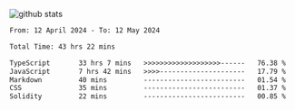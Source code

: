 
![github stats](https://github-readme-stats.vercel.app/api?username=realmahd1&show_icons=true&theme=codeSTACKr&hide_rank=true&count_private=true)

<!--START_SECTION:waka-->

```txt
From: 12 April 2024 - To: 12 May 2024

Total Time: 43 hrs 22 mins

TypeScript       33 hrs 7 mins   >>>>>>>>>>>>>>>>>>>------   76.38 %
JavaScript       7 hrs 42 mins   >>>>---------------------   17.79 %
Markdown         40 mins         -------------------------   01.54 %
CSS              35 mins         -------------------------   01.37 %
Solidity         22 mins         -------------------------   00.85 %
```

<!--END_SECTION:waka-->
